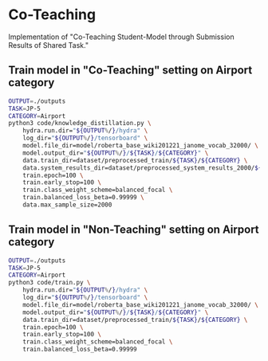 # Co-Teaching
Implementation of "Co-Teaching Student-Model through Submission Results of Shared Task."  

## Train model in "Co-Teaching" setting on Airport category

```sh
OUTPUT=./outputs
TASK=JP-5
CATEGORY=Airport
python3 code/knowledge_distillation.py \
    hydra.run.dir="${OUTPUT%/}/hydra" \
    log_dir="${OUTPUT%/}/tensorboard" \
    model.file_dir=model/roberta_base_wiki201221_janome_vocab_32000/ \
    model.output_dir="${OUTPUT%/}/${TASK}/${CATEGORY}" \
    data.train_dir=dataset/preprocessed_train/${TASK}/${CATEGORY} \
    data.system_results_dir=dataset/preprocessed_system_results_2000/${TASK}/${CATEGORY} \
    train.epoch=100 \
    train.early_stop=100 \
    train.class_weight_scheme=balanced_focal \
    train.balanced_loss_beta=0.99999 \
    data.max_sample_size=2000
```
## Train model in "Non-Teaching" setting on Airport category

```sh
OUTPUT=./outputs
TASK=JP-5
CATEGORY=Airport
python3 code/train.py \
    hydra.run.dir="${OUTPUT%/}/hydra" \
    log_dir="${OUTPUT%/}/tensorboard" \
    model.file_dir=model/roberta_base_wiki201221_janome_vocab_32000/ \
    model.output_dir="${OUTPUT%/}/${TASK}/${CATEGORY}" \
    data.train_dir=dataset/preprocessed_train/${TASK}/${CATEGORY} \
    train.epoch=100 \
    train.early_stop=100 \
    train.class_weight_scheme=balanced_focal \
    train.balanced_loss_beta=0.99999
```
